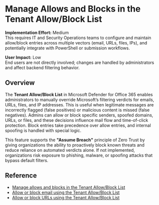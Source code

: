 # Manage Allows and Blocks in the Tenant Allow/Block List

**Implementation Effort:** Medium  
This requires IT and Security Operations teams to configure and maintain allow/block entries across multiple vectors (email, URLs, files, IPs), and potentially integrate with PowerShell or submission workflows.

**User Impact:** Low  
End users are not directly involved; changes are handled by administrators and affect backend filtering behavior.

## Overview

The **Tenant Allow/Block List** in Microsoft Defender for Office 365 enables administrators to manually override Microsoft’s filtering verdicts for emails, URLs, files, and IP addresses. This is useful when legitimate messages are incorrectly flagged (false positives) or malicious content is missed (false negatives). Admins can allow or block specific senders, spoofed domains, URLs, or files, and these decisions influence mail flow and time-of-click protection. Block entries take precedence over allow entries, and internal spoofing is handled with special logic.

This feature supports the **"Assume Breach"** principle of Zero Trust by giving organizations the ability to proactively block known threats and reduce reliance on automated verdicts alone. If not implemented, organizations risk exposure to phishing, malware, or spoofing attacks that bypass default filters.

## Reference

- [Manage allows and blocks in the Tenant Allow/Block List](https://learn.microsoft.com/en-us/defender-office-365/tenant-allow-block-list-about)
- [Allow or block email using the Tenant Allow/Block List](https://learn.microsoft.com/en-us/defender-office-365/tenant-allow-block-list-email-spoof-configure)
- [Allow or block URLs using the Tenant Allow/Block List](https://learn.microsoft.com/en-us/defender-office-365/tenant-allow-block-list-urls-configure)
